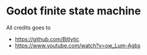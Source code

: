 # Godot finite state machine

All credits goes to 
 * https://github.com/Bitlytic
 * https://www.youtube.com/watch?v=ow_Lum-Agbs